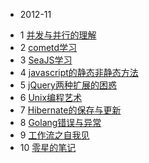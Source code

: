 * 2012-11
 - 1 [并发与并行的理解](articles/concurrency&parallelism.md)
 - 2 [cometd学习](articles/cometd.md)
 - 3 [SeaJS学习](articles/seajs_learning.md)
 - 4 [javascript的静态非静态方法](articles/js_methods.md)
 - 5 [jQuery两种扩展的困惑](articles/jQuery.extend_and_jQuery.fn.extend_confusion.md)
 - 6 [Unix编程艺术](articles/Unix编程艺术.md)
 - 7 [Hibernate的保存与更新](articles/hibernate的保存与更新.md)
 - 8 [Golang错误与异常](articles/Golang错误与异常.md)
 - 9 [工作流之自我见](articles/工作流之自我见.md)
 - 10 [零星的笔记](articles/零星的笔记.md)